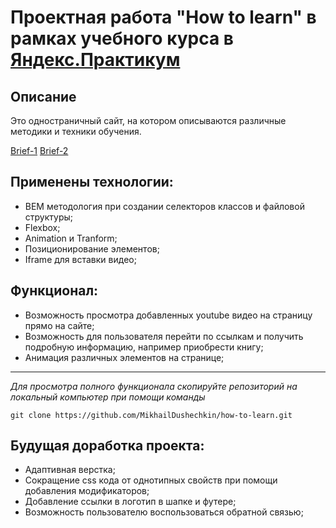# Проектная работа "How to learn" в рамках учебного курса в [Яндекс.Практикум](https://practicum.yandex.ru/web/)

## Описание

Это одностраничный сайт, на котором описываются различные методики и техники обучения.

[Brief-1](https://code.s3.yandex.net/web-developer/project-1/sprint-1-brief.pdf)
[Brief-2](https://code.s3.yandex.net/web-developer/project-1/sprint-2-brief.pdf)

## Применены технологии:

* BEM методология при создании селекторов классов и файловой структуры;
* Flexbox;
* Animation и Tranform;
* Позиционирование элементов;
* Iframe для вставки видео;

## Функционал:

* Возможность просмотра добавленных youtube видео на страницу прямо на сайте;
* Возможность для пользователя перейти по ссылкам и получить подробную информацию, например приобрести книгу;
* Анимация различных элементов на странице;

---

*Для просмотра полного функционала скопируйте репозиторий на локальный компьютер при помощи команды*

```
git clone https://github.com/MikhailDushechkin/how-to-learn.git

```

## Будущая доработка проекта:

* Адаптивная верстка;
* Сокращение css кода от однотипных свойств при помощи добавления модификаторов;
* Добавление ссылки в логотип в шапке и футере;
* Возможность пользователю воспользоваться обратной связью;

